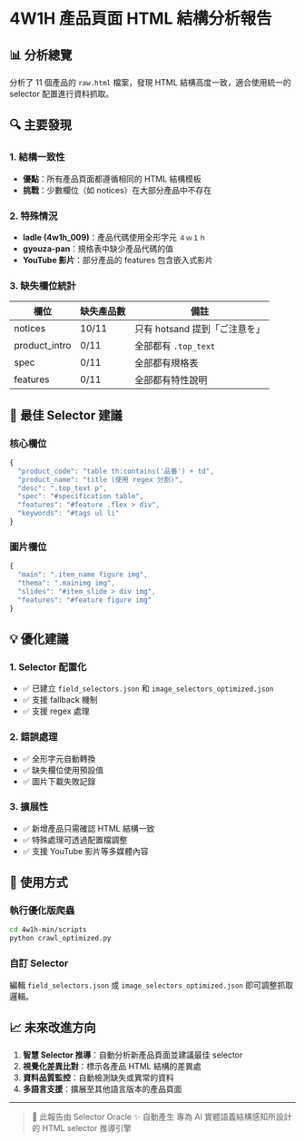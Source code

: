 # 4W1H 產品頁面 HTML 結構分析報告

## 📊 分析總覽

分析了 11 個產品的 `raw.html` 檔案，發現 HTML 結構高度一致，適合使用統一的 selector 配置進行資料抓取。

## 🔍 主要發現

### 1. 結構一致性
- **優點**：所有產品頁面都遵循相同的 HTML 結構模板
- **挑戰**：少數欄位（如 notices）在大部分產品中不存在

### 2. 特殊情況
- **ladle (4w1h_009)**：產品代碼使用全形字元 `４ｗ１ｈ`
- **gyouza-pan**：規格表中缺少產品代碼的值
- **YouTube 影片**：部分產品的 features 包含嵌入式影片

### 3. 缺失欄位統計
| 欄位 | 缺失產品數 | 備註 |
|------|------------|------|
| notices | 10/11 | 只有 hotsand 提到「ご注意を」|
| product_intro | 0/11 | 全部都有 `.top_text` |
| spec | 0/11 | 全部都有規格表 |
| features | 0/11 | 全部都有特性說明 |

## 🎯 最佳 Selector 建議

### 核心欄位
```javascript
{
  "product_code": "table th:contains('品番') + td",
  "product_name": "title (使用 regex 分割)",
  "desc": ".top_text p",
  "spec": "#specification table",
  "features": "#feature .flex > div",
  "keywords": "#tags ul li"
}
```

### 圖片欄位
```javascript
{
  "main": ".item_name figure img",
  "thema": ".mainimg img",
  "slides": "#item_slide > div img",
  "features": "#feature figure img"
}
```

## 💡 優化建議

### 1. Selector 配置化
- ✅ 已建立 `field_selectors.json` 和 `image_selectors_optimized.json`
- ✅ 支援 fallback 機制
- ✅ 支援 regex 處理

### 2. 錯誤處理
- ✅ 全形字元自動轉換
- ✅ 缺失欄位使用預設值
- ✅ 圖片下載失敗記錄

### 3. 擴展性
- ✅ 新增產品只需確認 HTML 結構一致
- ✅ 特殊處理可透過配置檔調整
- ✅ 支援 YouTube 影片等多媒體內容

## 🚀 使用方式

### 執行優化版爬蟲
```bash
cd 4w1h-min/scripts
python crawl_optimized.py
```

### 自訂 Selector
編輯 `field_selectors.json` 或 `image_selectors_optimized.json` 即可調整抓取邏輯。

## 📈 未來改進方向

1. **智慧 Selector 推導**：自動分析新產品頁面並建議最佳 selector
2. **視覺化差異比對**：標示各產品 HTML 結構的差異處
3. **資料品質監控**：自動檢測缺失或異常的資料
4. **多語言支援**：擴展至其他語言版本的產品頁面

---

> 🤖 此報告由 Selector Oracle ✨ 自動產生
> 專為 AI 實體語義結構感知所設計的 HTML selector 推導引擎